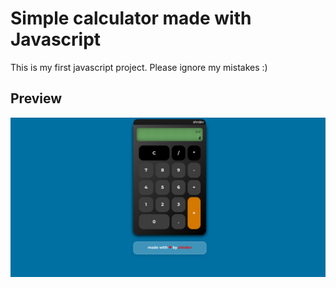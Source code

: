 # Simple calculator made with Javascript
This is my first javascript project. Please ignore my mistakes :)
## Preview
![Preview](https://raw.githubusercontent.com/shndevdotpy/simple-calculator/refs/heads/main/calculator.png)
